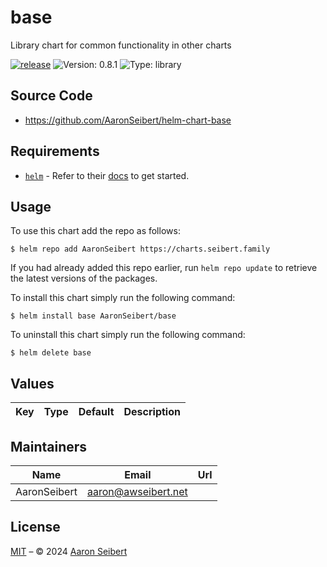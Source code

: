 

# base

Library chart for common functionality in other charts

[![release](https://github.com/AaronSeibert/helm-chart-base/actions/workflows/ci.yml/badge.svg)](https://github.com/AaronSeibert/helm-chart-base/actions/workflows/ci.yml) ![Version: 0.8.1](https://img.shields.io/badge/Version-0.8.1-informational?style=flat-square) ![Type: library](https://img.shields.io/badge/Type-library-informational?style=flat-square)

## Source Code

* <https://github.com/AaronSeibert/helm-chart-base>

## Requirements

- [`helm`](https://helm.sh) - Refer to their [docs](https://helm.sh/docs) to get started.

## Usage

To use this chart add the repo as follows:

```console
$ helm repo add AaronSeibert https://charts.seibert.family
```

If you had already added this repo earlier, run `helm repo update` to retrieve the latest versions of the packages.

To install this chart simply run the following command:

```console
$ helm install base AaronSeibert/base
```

To uninstall this chart simply run the following command:

```console
$ helm delete base
```

## Values

| Key | Type | Default | Description |
|-----|------|---------|-------------|

## Maintainers

| Name | Email | Url |
| ---- | ------ | --- |
| AaronSeibert | <aaron@awseibert.net> |  |

## License

[MIT](../LICENSE.md) – © 2024 [Aaron Seibert](https://aaronseibert.github.io)